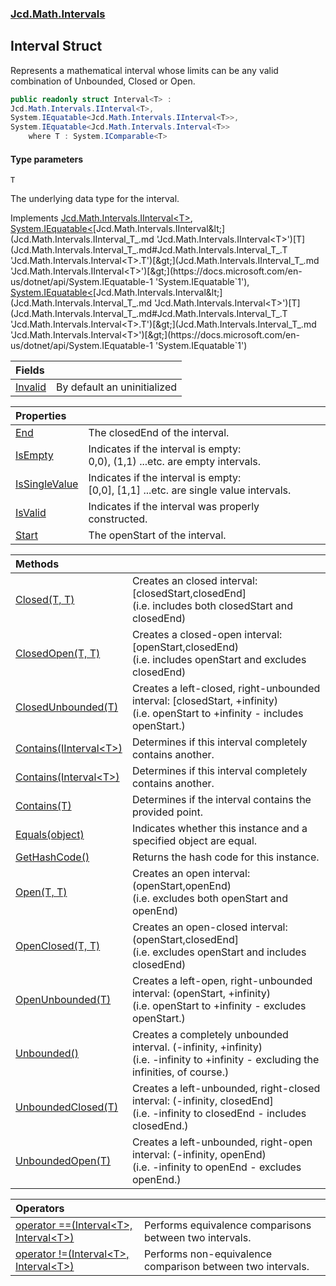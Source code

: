 ### [Jcd.Math.Intervals](Jcd.Math.Intervals.md 'Jcd.Math.Intervals')

## Interval<T> Struct

Represents a mathematical interval whose limits can be any valid  
combination of Unbounded, Closed or Open.

```csharp
public readonly struct Interval<T> :
Jcd.Math.Intervals.IInterval<T>,
System.IEquatable<Jcd.Math.Intervals.IInterval<T>>,
System.IEquatable<Jcd.Math.Intervals.Interval<T>>
    where T : System.IComparable<T>
```
#### Type parameters

<a name='Jcd.Math.Intervals.Interval_T_.T'></a>

`T`

The underlying data type for the interval.

Implements [Jcd.Math.Intervals.IInterval&lt;](Jcd.Math.Intervals.IInterval_T_.md 'Jcd.Math.Intervals.IInterval<T>')[T](Jcd.Math.Intervals.Interval_T_.md#Jcd.Math.Intervals.Interval_T_.T 'Jcd.Math.Intervals.Interval<T>.T')[&gt;](Jcd.Math.Intervals.IInterval_T_.md 'Jcd.Math.Intervals.IInterval<T>'), [System.IEquatable&lt;](https://docs.microsoft.com/en-us/dotnet/api/System.IEquatable-1 'System.IEquatable`1')[Jcd.Math.Intervals.IInterval&lt;](Jcd.Math.Intervals.IInterval_T_.md 'Jcd.Math.Intervals.IInterval<T>')[T](Jcd.Math.Intervals.Interval_T_.md#Jcd.Math.Intervals.Interval_T_.T 'Jcd.Math.Intervals.Interval<T>.T')[&gt;](Jcd.Math.Intervals.IInterval_T_.md 'Jcd.Math.Intervals.IInterval<T>')[&gt;](https://docs.microsoft.com/en-us/dotnet/api/System.IEquatable-1 'System.IEquatable`1'), [System.IEquatable&lt;](https://docs.microsoft.com/en-us/dotnet/api/System.IEquatable-1 'System.IEquatable`1')[Jcd.Math.Intervals.Interval&lt;](Jcd.Math.Intervals.Interval_T_.md 'Jcd.Math.Intervals.Interval<T>')[T](Jcd.Math.Intervals.Interval_T_.md#Jcd.Math.Intervals.Interval_T_.T 'Jcd.Math.Intervals.Interval<T>.T')[&gt;](Jcd.Math.Intervals.Interval_T_.md 'Jcd.Math.Intervals.Interval<T>')[&gt;](https://docs.microsoft.com/en-us/dotnet/api/System.IEquatable-1 'System.IEquatable`1')

| Fields | |
| :--- | :--- |
| [Invalid](Jcd.Math.Intervals.Interval_T_.Invalid.md 'Jcd.Math.Intervals.Interval<T>.Invalid') | By default an uninitialized |

| Properties | |
| :--- | :--- |
| [End](Jcd.Math.Intervals.Interval_T_.End.md 'Jcd.Math.Intervals.Interval<T>.End') | The closedEnd of the interval. |
| [IsEmpty](Jcd.Math.Intervals.Interval_T_.IsEmpty.md 'Jcd.Math.Intervals.Interval<T>.IsEmpty') | Indicates if the interval is empty:<br/>0,0), (1,1) ...etc. are empty intervals. |
| [IsSingleValue](Jcd.Math.Intervals.Interval_T_.IsSingleValue.md 'Jcd.Math.Intervals.Interval<T>.IsSingleValue') | Indicates if the interval is empty:<br/>[0,0], [1,1] ...etc. are single value intervals. |
| [IsValid](Jcd.Math.Intervals.Interval_T_.IsValid.md 'Jcd.Math.Intervals.Interval<T>.IsValid') | Indicates if the interval was properly constructed. |
| [Start](Jcd.Math.Intervals.Interval_T_.Start.md 'Jcd.Math.Intervals.Interval<T>.Start') | The openStart of the interval. |

| Methods | |
| :--- | :--- |
| [Closed(T, T)](Jcd.Math.Intervals.Interval_T_.Closed(T,T).md 'Jcd.Math.Intervals.Interval<T>.Closed(T, T)') | Creates an closed interval: [closedStart,closedEnd]<br/>(i.e. includes both closedStart and closedEnd) |
| [ClosedOpen(T, T)](Jcd.Math.Intervals.Interval_T_.ClosedOpen(T,T).md 'Jcd.Math.Intervals.Interval<T>.ClosedOpen(T, T)') | Creates a closed-open interval: [openStart,closedEnd)<br/>(i.e. includes openStart and excludes closedEnd) |
| [ClosedUnbounded(T)](Jcd.Math.Intervals.Interval_T_.ClosedUnbounded(T).md 'Jcd.Math.Intervals.Interval<T>.ClosedUnbounded(T)') | Creates a left-closed, right-unbounded interval: [closedStart, +infinity)<br/>(i.e. openStart to +infinity - includes openStart.) |
| [Contains(IInterval&lt;T&gt;)](Jcd.Math.Intervals.Interval_T_.Contains(Jcd.Math.Intervals.IInterval_T_).md 'Jcd.Math.Intervals.Interval<T>.Contains(Jcd.Math.Intervals.IInterval<T>)') | Determines if this interval completely contains another. |
| [Contains(Interval&lt;T&gt;)](Jcd.Math.Intervals.Interval_T_.Contains(Jcd.Math.Intervals.Interval_T_).md 'Jcd.Math.Intervals.Interval<T>.Contains(Jcd.Math.Intervals.Interval<T>)') | Determines if this interval completely contains another. |
| [Contains(T)](Jcd.Math.Intervals.Interval_T_.Contains(T).md 'Jcd.Math.Intervals.Interval<T>.Contains(T)') | Determines if the interval contains the provided point. |
| [Equals(object)](Jcd.Math.Intervals.Interval_T_.Equals(object).md 'Jcd.Math.Intervals.Interval<T>.Equals(object)') | Indicates whether this instance and a specified object are equal. |
| [GetHashCode()](Jcd.Math.Intervals.Interval_T_.GetHashCode().md 'Jcd.Math.Intervals.Interval<T>.GetHashCode()') | Returns the hash code for this instance. |
| [Open(T, T)](Jcd.Math.Intervals.Interval_T_.Open(T,T).md 'Jcd.Math.Intervals.Interval<T>.Open(T, T)') | Creates an open interval: (openStart,openEnd)<br/>(i.e. excludes both openStart and openEnd) |
| [OpenClosed(T, T)](Jcd.Math.Intervals.Interval_T_.OpenClosed(T,T).md 'Jcd.Math.Intervals.Interval<T>.OpenClosed(T, T)') | Creates an open-closed interval: (openStart,closedEnd]<br/>(i.e. excludes openStart and includes closedEnd) |
| [OpenUnbounded(T)](Jcd.Math.Intervals.Interval_T_.OpenUnbounded(T).md 'Jcd.Math.Intervals.Interval<T>.OpenUnbounded(T)') | Creates a left-open, right-unbounded interval: (openStart, +infinity)<br/>(i.e. openStart to +infinity - excludes openStart.) |
| [Unbounded()](Jcd.Math.Intervals.Interval_T_.Unbounded().md 'Jcd.Math.Intervals.Interval<T>.Unbounded()') | Creates a completely unbounded interval. (-infinity, +infinity)<br/>(i.e. -infinity to +infinity - excluding the infinities, of course.) |
| [UnboundedClosed(T)](Jcd.Math.Intervals.Interval_T_.UnboundedClosed(T).md 'Jcd.Math.Intervals.Interval<T>.UnboundedClosed(T)') | Creates a left-unbounded, right-closed interval: (-infinity, closedEnd]<br/>(i.e. -infinity to closedEnd - includes closedEnd.) |
| [UnboundedOpen(T)](Jcd.Math.Intervals.Interval_T_.UnboundedOpen(T).md 'Jcd.Math.Intervals.Interval<T>.UnboundedOpen(T)') | Creates a left-unbounded, right-open interval: (-infinity, openEnd)<br/>(i.e. -infinity to openEnd - excludes openEnd.) |

| Operators | |
| :--- | :--- |
| [operator ==(Interval&lt;T&gt;, Interval&lt;T&gt;)](Jcd.Math.Intervals.Interval_T_.op_Equality(Jcd.Math.Intervals.Interval_T_,Jcd.Math.Intervals.Interval_T_).md 'Jcd.Math.Intervals.Interval<T>.op_Equality(Jcd.Math.Intervals.Interval<T>, Jcd.Math.Intervals.Interval<T>)') | Performs equivalence comparisons between two intervals. |
| [operator !=(Interval&lt;T&gt;, Interval&lt;T&gt;)](Jcd.Math.Intervals.Interval_T_.op_Inequality(Jcd.Math.Intervals.Interval_T_,Jcd.Math.Intervals.Interval_T_).md 'Jcd.Math.Intervals.Interval<T>.op_Inequality(Jcd.Math.Intervals.Interval<T>, Jcd.Math.Intervals.Interval<T>)') | Performs non-equivalence comparison between two intervals. |
